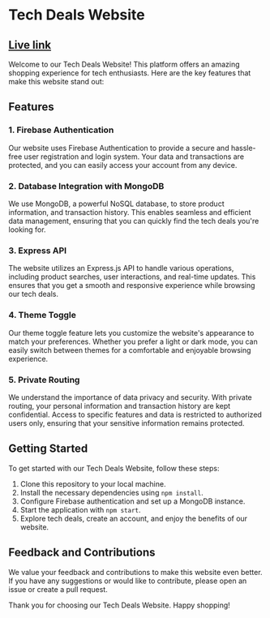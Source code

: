 # Tech Deals Website

## [Live link](https://assignment-10-brand-shop-ca62a.web.app/)

Welcome to our Tech Deals Website! This platform offers an amazing shopping experience for tech enthusiasts. Here are the key features that make this website stand out:

## Features

### 1. Firebase Authentication

Our website uses Firebase Authentication to provide a secure and hassle-free user registration and login system. Your data and transactions are protected, and you can easily access your account from any device.

### 2. Database Integration with MongoDB

We use MongoDB, a powerful NoSQL database, to store product information, and transaction history. This enables seamless and efficient data management, ensuring that you can quickly find the tech deals you're looking for.

### 3. Express API

The website utilizes an Express.js API to handle various operations, including product searches, user interactions, and real-time updates. This ensures that you get a smooth and responsive experience while browsing our tech deals.

### 4. Theme Toggle

Our theme toggle feature lets you customize the website's appearance to match your preferences. Whether you prefer a light or dark mode, you can easily switch between themes for a comfortable and enjoyable browsing experience.

### 5. Private Routing

We understand the importance of data privacy and security. With private routing, your personal information and transaction history are kept confidential. Access to specific features and data is restricted to authorized users only, ensuring that your sensitive information remains protected.

## Getting Started

To get started with our Tech Deals Website, follow these steps:

1. Clone this repository to your local machine.
2. Install the necessary dependencies using `npm install`.
3. Configure Firebase authentication and set up a MongoDB instance.
4. Start the application with `npm start`.
5. Explore tech deals, create an account, and enjoy the benefits of our website.

## Feedback and Contributions

We value your feedback and contributions to make this website even better. If you have any suggestions or would like to contribute, please open an issue or create a pull request.

Thank you for choosing our Tech Deals Website. Happy shopping!
